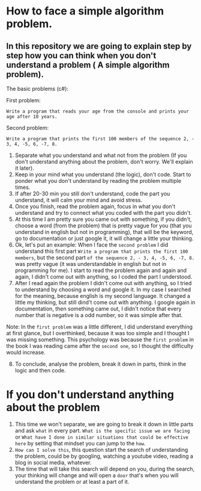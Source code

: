 # How to face a simple algorithm problem.
## In this repository we are going to explain step by step how you can think when you don't understand a problem ( A simple algorithm problem). 
The basic problems (c#):

First problem:
```
Write a program that reads your age from the console and prints your 
age after 10 years.

```
Second problem:
```
Write a program that prints the first 100 members of the sequence 2, -
3, 4, -5, 6, -7, 8.

```
1. Separate what you understand and what not from the problem (If you don't understand anything about the problem, don't worry. We'll explain it later). 
2. Keep in your mind what you understand (the logic), don't code. Start to ponder what you don't understand by reading the problem multiple times.
3. If after 20-30 min you still don't understand, code the part you understand, it will calm your mind and avoid stress.
4. Once you finish, read the problem again, focus in what you don't understand and try to connect what you coded with the part you didn't.
5. At this time I am pretty sure you came out with something, if you didn't, choose a word (from the problem) that is pretty vague for you (that you understand in english but not in programming), that will be the keyword, go to documentation or just google  it, it will change a little your thinking.
6. Ok, let's put an example:
   When I face the `second problem` I did understand this first part `Write a program that prints the first 100 members`, but the second part `of the sequence 2, -
3, 4, -5, 6, -7, 8.` was pretty vague (it was understandable in english but not in programming for me). I start to read the problem again and again and again, I didn't come out with anything, so I coded the part I understood.
7. After I read again the problem I didn't come out with anything, so I tried to understand by choosing a word and  google it. In my case I searched for the meaning, because english is my second language. It changed a little my thinking, but still dind't come out with anything. I google again in documentation, then something came out, I didn't notice that every number that is negative is a odd number, so it was simple after that.

Note: In the `first problem` was a little different, I did understand everything at first glance, but I overthinked, because it was too simple and I thought I was missing something. This psychology was because the `first problem` in the book I was reading came after the `second one`, so I thought the difficulty would increase.

8. To conclude, analyse the problem, break it down in parts, think in the logic and then code.

# If you don't understand anything about the problem

1. This time we won't separate, we are going to break it down in little parts and ask `what` in every part. `What is the specific issue we are facing` or `What have I done in similar situations that could be effective here` by setting that mindset you can jump to the `how`.
2. `How can I solve this`, this question start the search of understanding the problem, could be by googling, watching a youtube video, reading a blog in social media, whatever.
3. The time that will take this search will depend on you, during the search, your thinking will change and will open a `door` that's when you will understand the problem or at least a part of it.
